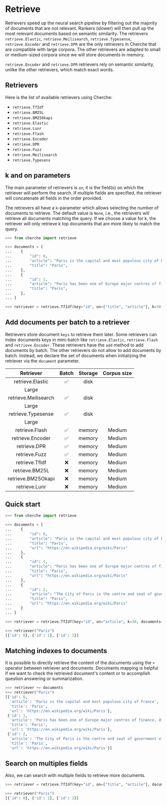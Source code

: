 # Retrieve

Retrievers speed up the neural search pipeline by filtering out the majority of documents that are not relevant. Rankers (slower) will then pull up the most relevant documents based on semantic
similarity. The retrievers `retrieve.Elastic`, `retrieve.Meilisearch`, `retrieve.Typesense`, `retrieve.Encoder` and `retrieve.DPR` are the only retrievers in Cherche that are compatible with large corpora. The other retrievers are adapted to small or medium-sized corpora since we will store documents in memory.

`retrieve.Encoder` and `retrieve.DPR` retrievers rely on semantic similarity, unlike the other retrievers, which match exact words.

## Retrievers

Here is the list of available retrievers using Cherche:

- `retrieve.TfIdf`
- `retrieve.BM25L`
- `retrieve.BM25Okapi`
- `retrieve.Elastic`
- `retrieve.Lunr`
- `retrieve.Flash`
- `retrieve.Encoder`
- `retrieve.DPR`
- `retrieve.Fuzz`
- `retrieve.Meilisearch`
- `retrieve.Typesens`

## k and on parameters

The main parameter of retrievers is `on`; it is the field(s) on which the retriever will perform the search. If multiple fields are specified, the retriever will concatenate all fields in the
order provided.

The retrievers all have a `k`-parameter which allows selecting the number of documents to retrieve.
The default value is `None`, i.e., the retrievers will retrieve all documents matching the query.
If we choose a value for k, the retriever will only retrieve k top documents that are more likely to match the query.

```python
>>> from cherche import retrieve

>>> documents = [
...    {
...        "id": 0,
...        "article": "Paris is the capital and most populous city of France",
...        "title": "Paris",
...    },
...    {
...        "id": 1,
...        "article": "Paris has been one of Europe major centres of finance, diplomacy , commerce , fashion , gastronomy , science , and arts.",
...        "title": "Paris",
...    },
... ]

>>> retriever = retrieve.TfIdf(key="id", on=["title", "article"], k=30, documents=documents)
```

## Add documents per batch to a retriever

Retrievers store document `keys` to retrieve them later. Some retrievers can index documents keys in mini-batch like `retrieve.Elastic`, `retrieve.Flash` and `retrieve.Encoder`. These retrievers have the `add` method to add documents by batch. The other retrievers do not allow to add documents by batch. Instead, we declare the set of documents when initializing the retriever via the `document` parameter.

|      Retriever     |   Batch   |  Storage  | Corpus size |
|:------------------:|:---------:|:---------:|:-----------:|
|  retrieve.Elastic  |     ✅     | disk     |
Large       |
|  retrieve.Meilisearch  |     ✅     | disk     |
Large       |
|  retrieve.Typesense  |     ✅     | disk     |
Large       |
|   retrieve.Flash   |     ✅     | memory   | Medium      |
|  retrieve.Encoder  |     ✅     | memory   | Medium      |
|  retrieve.DPR  |     ✅     | memory   | Medium      |
|    retrieve.Fuzz   |     ✅     | memory   | Medium      |
|   retrieve.TfIdf   |     ❌     | memory   | Medium      |
|   retrieve.BM25L   |     ❌     | memory   | Medium      |
| retrieve.BM25Okapi |     ❌     | memory   | Medium      |
|    retrieve.Lunr   |     ❌     | memory   | Medium      |

## Quick start

```python
>>> from cherche import retrieve

>>> documents = [
...    {
...        "id": 0,
...        "article": "Paris is the capital and most populous city of France",
...        "title": "Paris",
...        "url": "https://en.wikipedia.org/wiki/Paris"
...    },
...    {
...        "id": 1,
...        "article": "Paris has been one of Europe major centres of finance, diplomacy , commerce , fashion , gastronomy , science , and arts.",
...        "title": "Paris",
...        "url": "https://en.wikipedia.org/wiki/Paris"
...    },
...    {
...        "id": 2,
...        "article": "The City of Paris is the centre and seat of government of the region and province of Île-de-France .",
...        "title": "Paris",
...        "url": "https://en.wikipedia.org/wiki/Paris"
...    }
... ]

>>> retriever = retrieve.TfIdf(key="id", on="article", k=30, documents=documents)

>>> retriever("Paris")
[{'id': 0}, {'id': 1}, {'id': 2}]
```

## Matching indexes to documents

It is possible to directly retrieve the content of the documents using the `+` operator between retriever and documents. Documents mapping is helpful if we want to check the retrieved document's content or to accomplish question answering or summarization.

```python
>>> retriever += documents
>>> retriever("Paris")
[{'id': 0,
  'article': 'Paris is the capital and most populous city of France',
  'title': 'Paris',
  'url': 'https://en.wikipedia.org/wiki/Paris'},
 {'id': 1,
  'article': 'Paris has been one of Europe major centres of finance, diplomacy , commerce , fashion , gastronomy , science , and arts.',
  'title': 'Paris',
  'url': 'https://en.wikipedia.org/wiki/Paris'},
 {'id': 2,
  'article': 'The City of Paris is the centre and seat of government of the region and province of Île-de-France .',
  'title': 'Paris',
  'url': 'https://en.wikipedia.org/wiki/Paris'}]
```

## Search on multiples fields

Also, we can search with multiple fields to retrieve more documents.

```python
>>> retriever = retrieve.TfIdf(key="id", on=["title", "article"], documents=documents, k=30)

>>> retriever("Paris")
[{'id': 0}, {'id': 1}, {'id': 2}]
```
